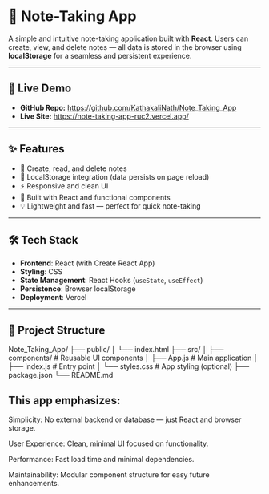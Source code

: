 # 📝 Note-Taking App

A simple and intuitive note-taking application built with **React**. Users can create, view, and delete notes — all data is stored in the browser using **localStorage** for a seamless and persistent experience.

---

## 🚀 Live Demo

- **GitHub Repo:** https://github.com/KathakaliNath/Note_Taking_App  
- **Live Site:** https://note-taking-app-ruc2.vercel.app/

---

## ✨ Features

- 🧠 Create, read, and delete notes
- 💾 LocalStorage integration (data persists on page reload)
- ⚡ Responsive and clean UI
- 🎯 Built with React and functional components
- 💡 Lightweight and fast — perfect for quick note-taking

---

## 🛠️ Tech Stack

- **Frontend**: React (with Create React App)
- **Styling**: CSS
- **State Management**: React Hooks (`useState`, `useEffect`)
- **Persistence**: Browser localStorage
- **Deployment**: Vercel

---

## 📁 Project Structure

Note_Taking_App/ ├── public/ │ └── index.html ├── src/ │ ├── components/ # Reusable UI components │ ├── App.js # Main application │ ├── index.js # Entry point │ └── styles.css # App styling (optional) ├── package.json └── README.md

## This app emphasizes:

Simplicity: No external backend or database — just React and browser storage.

User Experience: Clean, minimal UI focused on functionality.

Performance: Fast load time and minimal dependencies.

Maintainability: Modular component structure for easy future enhancements.
